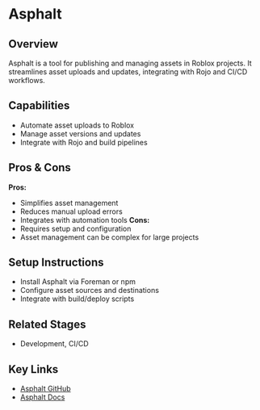 # Asphalt

## Overview
Asphalt is a tool for publishing and managing assets in Roblox projects. It streamlines asset uploads and updates, integrating with Rojo and CI/CD workflows.

## Capabilities
- Automate asset uploads to Roblox
- Manage asset versions and updates
- Integrate with Rojo and build pipelines

## Pros & Cons
**Pros:**
- Simplifies asset management
- Reduces manual upload errors
- Integrates with automation tools
**Cons:**
- Requires setup and configuration
- Asset management can be complex for large projects

## Setup Instructions
- Install Asphalt via Foreman or npm
- Configure asset sources and destinations
- Integrate with build/deploy scripts

## Related Stages
- Development, CI/CD 

## Key Links
- [Asphalt GitHub](https://github.com/Roblox/asphalt)
- [Asphalt Docs](https://github.com/Roblox/asphalt#readme) 